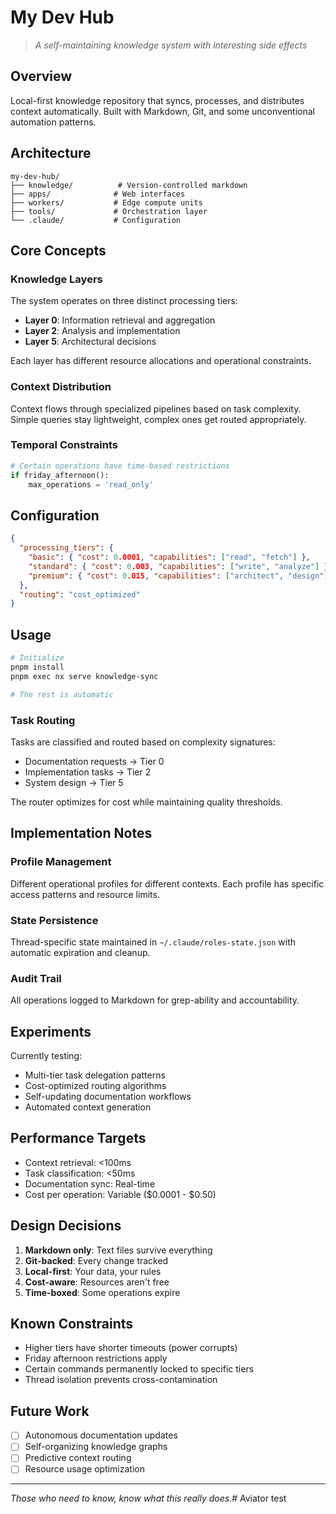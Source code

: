 # My Dev Hub

> *A self-maintaining knowledge system with interesting side effects*

## Overview

Local-first knowledge repository that syncs, processes, and distributes context automatically. Built with Markdown, Git, and some unconventional automation patterns.

## Architecture

```
my-dev-hub/
├── knowledge/          # Version-controlled markdown
├── apps/              # Web interfaces
├── workers/           # Edge compute units  
├── tools/             # Orchestration layer
└── .claude/           # Configuration
```

## Core Concepts

### Knowledge Layers
The system operates on three distinct processing tiers:
- **Layer 0**: Information retrieval and aggregation
- **Layer 2**: Analysis and implementation
- **Layer 5**: Architectural decisions

Each layer has different resource allocations and operational constraints.

### Context Distribution
Context flows through specialized pipelines based on task complexity. Simple queries stay lightweight, complex ones get routed appropriately.

### Temporal Constraints
```python
# Certain operations have time-based restrictions
if friday_afternoon():
    max_operations = 'read_only'
```

## Configuration

```json
{
  "processing_tiers": {
    "basic": { "cost": 0.0001, "capabilities": ["read", "fetch"] },
    "standard": { "cost": 0.003, "capabilities": ["write", "analyze"] },
    "premium": { "cost": 0.015, "capabilities": ["architect", "design"] }
  },
  "routing": "cost_optimized"
}
```

## Usage

```bash
# Initialize
pnpm install
pnpm exec nx serve knowledge-sync

# The rest is automatic
```

### Task Routing

Tasks are classified and routed based on complexity signatures:
- Documentation requests → Tier 0
- Implementation tasks → Tier 2  
- System design → Tier 5

The router optimizes for cost while maintaining quality thresholds.

## Implementation Notes

### Profile Management
Different operational profiles for different contexts. Each profile has specific access patterns and resource limits.

### State Persistence
Thread-specific state maintained in `~/.claude/roles-state.json` with automatic expiration and cleanup.

### Audit Trail
All operations logged to Markdown for grep-ability and accountability.

## Experiments

Currently testing:
- Multi-tier task delegation patterns
- Cost-optimized routing algorithms
- Self-updating documentation workflows
- Automated context generation

## Performance Targets

- Context retrieval: <100ms
- Task classification: <50ms
- Documentation sync: Real-time
- Cost per operation: Variable ($0.0001 - $0.50)

## Design Decisions

1. **Markdown only**: Text files survive everything
2. **Git-backed**: Every change tracked
3. **Local-first**: Your data, your rules
4. **Cost-aware**: Resources aren't free
5. **Time-boxed**: Some operations expire

## Known Constraints

- Higher tiers have shorter timeouts (power corrupts)
- Friday afternoon restrictions apply
- Certain commands permanently locked to specific tiers
- Thread isolation prevents cross-contamination

## Future Work

- [ ] Autonomous documentation updates
- [ ] Self-organizing knowledge graphs
- [ ] Predictive context routing
- [ ] Resource usage optimization

---

*Those who need to know, know what this really does.*# Aviator test
